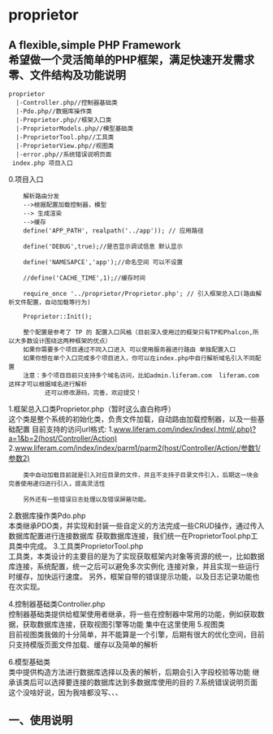 # proprietor
A flexible,simple PHP Framework<br/>
希望做一个灵活简单的PHP框架，满足快速开发需求<br/>
零、文件结构及功能说明
-------------------
    proprietor
      |-Controller.php//控制器基础类
      |-Pdo.php//数据库操作类
      |-Proprietor.php//框架入口类
      |-ProprietorModels.php//模型基础类
      |-ProprietorTool.php//工具类
      |-ProprietorView.php//视图类
      |-error.php//系统错误说明页面
     index.php 项目入口

0.项目入口<br/>
		
		解析路由分发
		-->根据配置加载控制器，模型 
		--> 生成渲染
		-->缓存
		define('APP_PATH', realpath('../app')); // 应用路径
		
		define('DEBUG',true);//是否显示调试信息 默认显示
		
		define('NAMESAPCE','app');//命名空间 可以不设置
		
		//define('CACHE_TIME',1);//缓存时间
		
		require_once '../proprietor/Proprietor.php'; // 引入框架总入口(路由解析文件配置，自动加载等行为)
		
		Proprietor::Init();
		
		整个配置是参考了 TP 的 配置入口风格（目前深入使用过的框架只有TP和Phalcon,所以大多数设计围绕这两种框架的优点）
		如果你需要多个项目通过不同入口进入 可以使用服务器进行路由 单独配置入口
		如果你想在单个入口完成多个项目进入，你可以在index.php中自行解析域名引入不同配置
		注意：多个项目目前只支持多个域名访问，比如admin.liferam.com  liferam.com 这样才可以根据域名进行解析
		      还可以修改源码，完善，欢迎提交！
1.框架总入口类Proprietor.php（暂时这么直白称呼）<br/>
		这个类是整个系统的初始化类，负责文件加载，自动路由加载控制器，以及一些基础配置
		目前支持的访问url格式:
		1.www.liferam.com/index/index(.html/.php)?a=1&b=2(host/Controller/Action)
		2.www.liferam.com/index/index/parm1/parm2(host/Controller/Action/参数1/参数2)
		
		类中自动加载目前就是引入对应目录的文件，并且不支持子目录文件引入，后期这一块会完善使用递归进行引入，提高灵活性
		
		另外还有一些错误日志处理以及错误屏蔽功能。
2.数据库操作类Pdo.php<br/>
		本类继承PDO类，并实现和封装一些自定义的方法完成一些CRUD操作，通过传入数据库配置进行连接数据库
		获取数据库连接，我们统一在ProprietorTool.php工具类中完成。
3.工具类ProprietorTool.php<br/>
		工具类，本类设计的主要目的是为了实现获取框架内对象等资源的统一，比如数据库连接，系统配置，统一之后可以避免多次实例化
		连接对象，并且实现一些运行时缓存，加快运行速度。
		另外，框架自带的错误提示功能，以及日志记录功能也在次实现。
		
4.控制器基础类Controller.php<br/>
		控制器基础类提供给框架使用者继承，将一些在控制器中常用的功能，例如获取数据，获取数据库连接，获取视图引擎等功能
		集中在这里使用
5.视图类<br/>
		目前视图类我做的十分简单，并不能算是一个引擎，后期有很大的优化空间，目前只支持模版页面文件加载、缓存以及简单的解析
		
6.模型基础类<br/>
		类中提供构造方法进行数据库选择以及表的解析，后期会引入字段校验等功能
		继承该类后可以选择要连接的数据库达到多数据库使用的目的
7.系统错误说明页面<br/>
		这个没啥好说，因为我啥都没写、、、

一、使用说明
------------------------

